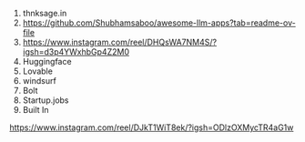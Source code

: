1. thnksage.in
2. https://github.com/Shubhamsaboo/awesome-llm-apps?tab=readme-ov-file
3. https://www.instagram.com/reel/DHQsWA7NM4S/?igsh=d3p4YWxhbGp4Z2M0
4. Huggingface
5. Lovable
6. windsurf
7. Bolt
8. Startup.jobs
9. Built In

https://www.instagram.com/reel/DJkT1WiT8ek/?igsh=ODlzOXMycTR4aG1w